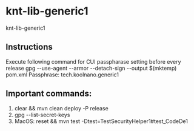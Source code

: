 # knt-lib-generic1
knt-lib-generic1

## Instructions 
Execute following command for CUI passpharase setting before every release
gpg --use-agent --armor --detach-sign --output $(mktemp) pom.xml
Passphrase: tech.koolnano.generic1

## Important commands:
1.   clear && mvn clean deploy -P release
2.  gpg --list-secret-keys
3. MacOS: reset && mvn test -Dtest=TestSecurityHelper1#test_CodeDe1
